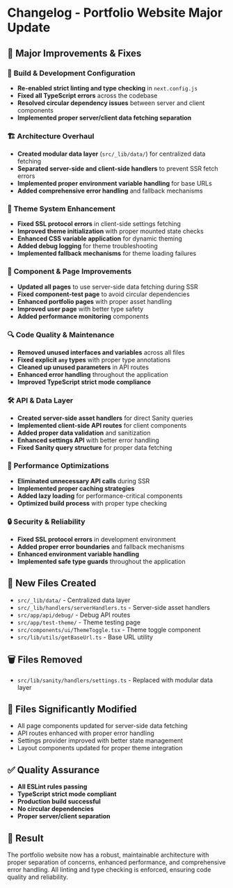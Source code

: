 # Changelog - Portfolio Website Major Update

## 🚀 Major Improvements & Fixes

### 🔧 **Build & Development Configuration**

- **Re-enabled strict linting and type checking** in `next.config.js`
- **Fixed all TypeScript errors** across the codebase
- **Resolved circular dependency issues** between server and client components
- **Implemented proper server/client data fetching separation**

### 🏗️ **Architecture Overhaul**

- **Created modular data layer** (`src/_lib/data/`) for centralized data fetching
- **Separated server-side and client-side handlers** to prevent SSR fetch errors
- **Implemented proper environment variable handling** for base URLs
- **Added comprehensive error handling** and fallback mechanisms

### 🎨 **Theme System Enhancement**

- **Fixed SSL protocol errors** in client-side settings fetching
- **Improved theme initialization** with proper mounted state checks
- **Enhanced CSS variable application** for dynamic theming
- **Added debug logging** for theme troubleshooting
- **Implemented fallback mechanisms** for theme loading failures

### 📱 **Component & Page Improvements**

- **Updated all pages** to use server-side data fetching during SSR
- **Fixed component-test page** to avoid circular dependencies
- **Enhanced portfolio pages** with proper asset handling
- **Improved user page** with better type safety
- **Added performance monitoring** components

### 🔍 **Code Quality & Maintenance**

- **Removed unused interfaces and variables** across all files
- **Fixed explicit `any` types** with proper type annotations
- **Cleaned up unused parameters** in API routes
- **Enhanced error handling** throughout the application
- **Improved TypeScript strict mode compliance**

### 🛠️ **API & Data Layer**

- **Created server-side asset handlers** for direct Sanity queries
- **Implemented client-side API routes** for client components
- **Added proper data validation** and sanitization
- **Enhanced settings API** with better error handling
- **Fixed Sanity query structure** for proper data fetching

### 🎯 **Performance Optimizations**

- **Eliminated unnecessary API calls** during SSR
- **Implemented proper caching strategies**
- **Added lazy loading** for performance-critical components
- **Optimized build process** with proper type checking

### 🔒 **Security & Reliability**

- **Fixed SSL protocol errors** in development environment
- **Added proper error boundaries** and fallback mechanisms
- **Enhanced environment variable handling**
- **Implemented safe type guards** throughout the application

## 📁 **New Files Created**

- `src/_lib/data/` - Centralized data layer
- `src/_lib/handlers/serverHandlers.ts` - Server-side asset handlers
- `src/app/api/debug/` - Debug API routes
- `src/app/test-theme/` - Theme testing page
- `src/components/ui/ThemeToggle.tsx` - Theme toggle component
- `src/lib/utils/getBaseUrl.ts` - Base URL utility

## 🗑️ **Files Removed**

- `src/lib/sanity/handlers/settings.ts` - Replaced with modular data layer

## 🔄 **Files Significantly Modified**

- All page components updated for server-side data fetching
- API routes enhanced with proper error handling
- Settings provider improved with better state management
- Layout components updated for proper theme integration

## ✅ **Quality Assurance**

- **All ESLint rules passing**
- **TypeScript strict mode compliant**
- **Production build successful**
- **No circular dependencies**
- **Proper server/client separation**

## 🎉 **Result**

The portfolio website now has a robust, maintainable architecture with proper separation of concerns, enhanced performance, and comprehensive error handling. All linting and type checking is enforced, ensuring code quality and reliability.
